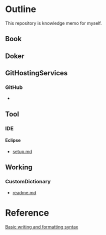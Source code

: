 # Outline

This repository is knowledge memo for myself. 

## Book

## Doker

## GitHostingServices

### GitHub
* 

## Tool

### IDE
#### Eclipse
* [setup.md](https://github.com/baki504/knowledge/blob/master/Tool/IDE/Eclipse/setup.md)

## Working

### CustomDictionary
* [readme.md](https://github.com/baki504/knowledge/blob/master/Working/CustomDictionary/readme.md)

# Reference

[Basic writing and formatting syntax](https://help.github.com/articles/basic-writing-and-formatting-syntax/)
